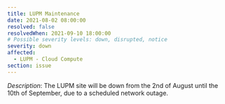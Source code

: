 ```yaml
---
title: LUPM Maintenance
date: 2021-08-02 08:00:00
resolved: false
resolvedWhen: 2021-09-10 18:00:00
# Possible severity levels: down, disrupted, notice
severity: down
affected:
  - LUPM - Cloud Compute
section: issue
---
```


*Description*: The LUPM site will be down from the 2nd of August until the 10th of September, due to a scheduled network outage.
